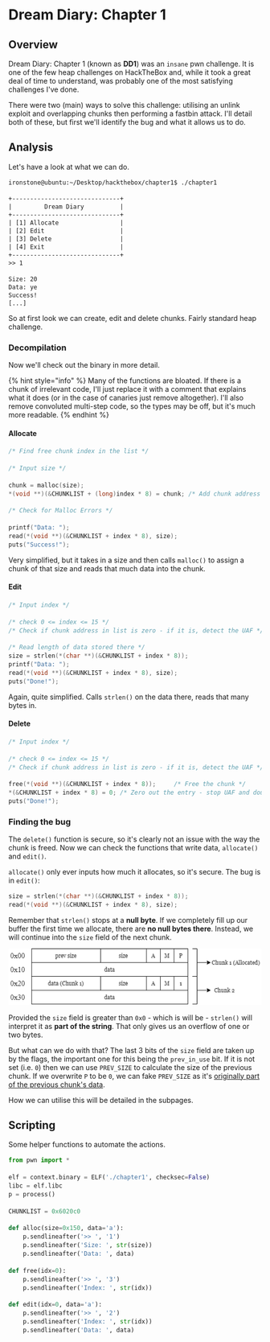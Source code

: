 # Dream Diary: Chapter 1

## Overview

Dream Diary: Chapter 1 \(known as **DD1**\) was an `insane` pwn challenge. It is one of the few heap challenges on HackTheBox and, while it took a great deal of time to understand, was probably one of the most satisfying challenges I've done.

There were two \(main\) ways to solve this challenge: utilising an unlink exploit and overlapping chunks then performing a fastbin attack. I'll detail both of these, but first we'll identify the bug and what it allows us to do.

## Analysis

Let's have a look at what we can do.

```text
ironstone@ubuntu:~/Desktop/hackthebox/chapter1$ ./chapter1 

+------------------------------+
|         Dream Diary          |
+------------------------------+
| [1] Allocate                 |
| [2] Edit                     |
| [3] Delete                   |
| [4] Exit                     |
+------------------------------+
>> 1

Size: 20
Data: ye
Success!
[...]
```

So at first look we can create, edit and delete chunks. Fairly standard heap challenge.

### Decompilation

Now we'll check out the binary in more detail.

{% hint style="info" %}
Many of the functions are bloated. If there is a chunk of irrelevant code, I'll just replace it with a comment that explains what it does \(or in the case of canaries just remove altogether\). I'll also remove convoluted multi-step code, so the types may be off, but it's much more readable.
{% endhint %}

#### Allocate

```c
/* Find free chunk index in the list */

/* Input size */

chunk = malloc(size);
*(void **)(&CHUNKLIST + (long)index * 8) = chunk; /* Add chunk address to list */

/* Check for Malloc Errors */

printf("Data: ");
read(*(void **)(&CHUNKLIST + index * 8), size);
puts("Success!");
```

Very simplified, but it takes in a size and then calls `malloc()` to assign a chunk of that size and reads that much data into the chunk.

#### Edit

```c
/* Input index */

/* check 0 <= index <= 15 */
/* Check if chunk address in list is zero - if it is, detect the UAF */

/* Read length of data stored there */
size = strlen(*(char **)(&CHUNKLIST + index * 8));
printf("Data: ");
read(*(void **)(&CHUNKLIST + index * 8), size);
puts("Done!");
```

Again, quite simplified. Calls `strlen()` on the data there, reads that many bytes in.

#### Delete

```c
/* Input index */

/* check 0 <= index <= 15 */
/* Check if chunk address in list is zero - if it is, detect the UAF */

free(*(void **)(&CHUNKLIST + index * 8));     /* Free the chunk */
*(&CHUNKLIST + index * 8) = 0; /* Zero out the entry - stop UAF and double-free */
puts("Done!");
```

### Finding the bug

The `delete()` function is secure, so it's clearly not an issue with the way the chunk is freed. Now we can check the functions that write data, `allocate()` and `edit()`.

`allocate()` only ever inputs how much it allocates, so it's secure. The bug is in `edit()`:

```c
size = strlen(*(char **)(&CHUNKLIST + index * 8));
read(*(void **)(&CHUNKLIST + index * 8), size);
```

Remember that `strlen()` stops at a **null byte**. If we completely fill up our buffer the first time we allocate, there are **no null bytes there**. Instead, we will continue into the `size` field of the next chunk.

![Chunk 1&apos;s data touching up against Chunk 2&apos;s size field](../../.gitbook/assets/image%20%2812%29.png)

Provided the `size` field is greater than `0x0` - which is will be - `strlen()` will interpret it as **part of the string**. That only gives us an overflow of one or two bytes.

But what can we do with that? The last 3 bits of the `size` field are taken up by the flags, the important one for this being the `prev_in_use` bit. If it is not set \(i.e. `0`\) then we can use `PREV_SIZE` to calculate the size of the previous chunk. If we overwrite `P` to be `0`, we can fake `PREV_SIZE` as it's [originally part of the previous chunk's data](https://ir0nstone.gitbook.io/notes/types/heap/chunks#allocated-chunks).

How we can utilise this will be detailed in the subpages.

## Scripting

Some helper functions to automate the actions.

```python
from pwn import *

elf = context.binary = ELF('./chapter1', checksec=False)
libc = elf.libc
p = process()

CHUNKLIST = 0x6020c0

def alloc(size=0x150, data='a'):
    p.sendlineafter('>> ', '1')
    p.sendlineafter('Size: ', str(size))
    p.sendlineafter('Data: ', data)

def free(idx=0):
    p.sendlineafter('>> ', '3')
    p.sendlineafter('Index: ', str(idx))

def edit(idx=0, data='a'):
    p.sendlineafter('>> ', '2')
    p.sendlineafter('Index: ', str(idx))
    p.sendlineafter('Data: ', data)
```

